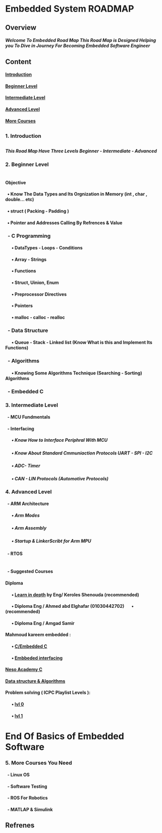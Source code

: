 # Embedded System ROADMAP

## Overview
##### Welcome To Embedded Road Map This Road Map is Designed Helping you To Dive in Journey For Becoming Embedded Software Engineer

## Content
#### [Introduction](https://github.com/AbdelrahmanMarzoq/Embedded-Road-Map/blob/main/README.md#1-introduction)
#### [Beginner Level](https://github.com/AbdelrahmanMarzoq/Embedded-Road-Map/blob/main/README.md#2-beginner-level)
#### [Intermediate Level](https://github.com/AbdelrahmanMarzoq/Embedded-Road-Map/blob/main/README.md#3-intermediate-level)
#### [Advanced Level](https://github.com/AbdelrahmanMarzoq/Embedded-Road-Map/blob/main/README.md#4-advanced-level)
#### [More Courses](https://github.com/AbdelrahmanMarzoq/Embedded-Road-Map/blob/main/README.md#5-more-courses)

## 

### 1. Introduction
##
##### This Road Map Have Three Levels Beginner - Intermediate - Advanced
### 2. Beginner Level
#
#### Objective 
#### &nbsp; • Know The Data Types and Its Orgnization in Memory (int , char , double... etc)
#### &nbsp; • struct ( Packing - Padding )
#### &nbsp; • Pointer and Addresses Calling By Refrences & Value


### &nbsp; - C Programming
####   &nbsp; &nbsp; &nbsp; • DataTypes - Loops - Conditions
####   &nbsp; &nbsp; &nbsp; • Array - Strings
####   &nbsp; &nbsp; &nbsp; • Functions
####   &nbsp; &nbsp; &nbsp; • Struct, Uinion, Enum
####   &nbsp; &nbsp; &nbsp; • Preprocessor Directives
####   &nbsp; &nbsp; &nbsp; • Pointers
####   &nbsp; &nbsp; &nbsp; • malloc - calloc - realloc

### &nbsp; - Data Structure
#### &nbsp; &nbsp; &nbsp; • Queue - Stack - Linked list (Know What is this and Implement Its Functions)

### &nbsp; - Algorithms
#### &nbsp; &nbsp; &nbsp; • Knowing Some Algorithms Technique (Searching - Sorting) Algorithms

### &nbsp; - Embedded C 


### 3. Intermediate Level

#### &nbsp; - MCU Fundmentals

#### &nbsp; - Interfacing

##### &nbsp; &nbsp; &nbsp; • Know How to Interface Periphral With MCU

##### &nbsp; &nbsp; &nbsp; • Know About Standard Cmmuniaction Protocols UART - SPI - I2C

##### &nbsp; &nbsp; &nbsp; • ADC- Timer

##### &nbsp; &nbsp; &nbsp; • CAN - LIN Protocols (Automotive Protocols)




### 4. Advanced Level
#### &nbsp; - ARM Architecture
##### &nbsp; &nbsp; &nbsp; • Arm Modes
##### &nbsp; &nbsp; &nbsp; • Arm Assembly
##### &nbsp; &nbsp; &nbsp; • Startup & LinkerScribt for Arm MPU




#### &nbsp; - RTOS 

#
#
#### &nbsp; - Suggested Courses
#### Diploma
#### &nbsp; &nbsp; &nbsp; •  [Learn in depth](https://www.learn-in-depth-store.com/online-diploma) by Eng/ Keroles Shenouda      (recommended) 
#### &nbsp; &nbsp; &nbsp; •  Diploma Eng / Ahmed abd Elghafar      (01030442702)      &nbsp; &nbsp; &nbsp; •    (recommended)    
#### &nbsp; &nbsp; &nbsp; •  Diploma Eng / Amgad Samir 

#### Mahmoud kareem embedded :
####  &nbsp; &nbsp; &nbsp; • [C/Embedded C](https://youtube.com/playlist?list=PLoiqjtgvXf9cgQbnEyRpT8FmtAZHUHG2O&si=g-ubKdedVCqIXS5-)
####  &nbsp; &nbsp; &nbsp; • [Embbeded interfacing](https://youtube.com/playlist?list=PLoiqjtgvXf9e2VJk8GWEXwECPM_7JRwkE&si=i8UeACTRLvdzrk1t)
#### [Neso Academy C](https://youtube.com/playlist?list=PLBlnK6fEyqRggZZgYpPMUxdY1CYkZtARR&si=EWdYGtWH64HqGz5S)
#### [Data structure & Algorithms](https://youtube.com/playlist?list=PLdo5W4Nhv31bbKJzrsKfMpo_grxuLl8LU&si=52ravWqBQbifb_zV)

#### Problem solving ( ICPC Playlist Levels ):
#### &nbsp; &nbsp; &nbsp; • [lvl 0](https://youtube.com/playlist?list=PL06TMXRpUI1SwDDHexiQmpm7-n3X3AGcd&si=ZBGtahVABx5mjl5O)
#### &nbsp; &nbsp; &nbsp; • [lvl 1](https://youtube.com/playlist?list=PL06TMXRpUI1QA6NX5k3iENWE10D4EuxKq&si=ySSvLZWlfWLBh0Lr)

#
# End Of Basics of Embedded Software



### 5. More Courses You Need
#### &nbsp; - Linux OS

#### &nbsp; - Software Testing
#### &nbsp; - ROS For Robotics
#### &nbsp; - MATLAP & Simulink   

## Refrenes



